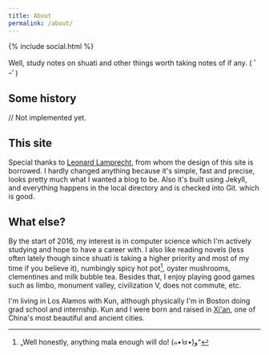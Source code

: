 ```yaml
---
title: About
permalink: /about/
---
```


{% include social.html %}

Well, study notes on shuati and other things worth taking notes of if any. ( ﾟｰﾟ)

## Some history

// Not implemented yet.

## This site

Special thanks to [Leonard Lamprecht][1], from whom the design of this site is borrowed. I hardly changed anything because it's simple, fast and precise, looks pretty much what I wanted a blog to be. Also it's built using Jekyll, and everything happens in the local directory and is checked into Git. which is good.

## What else?

By the start of 2016, my interest is in computer science which I'm actively studying and hope to have a career with. I also like reading novels (less often lately though since shuati is taking a higher priority and most of my time if you believe it), numbingly spicy hot pot[^1], oyster mushrooms, clementines and milk bubble tea. Besides that, I enjoy playing good games such as limbo, monument valley, civilization V, does not commute, etc.

I'm living in Los Alamos with Kun, although physically I'm in Boston doing grad school and internship. Kun and I were born and raised in [Xi'an][2], one of China's most beautiful and ancient cities.

[1]: http://leo.im
[2]: /assets/static/xian.png

[^1]: „Well honestly, anything mala enough will do! (๑•̀ㅂ•́)و“
